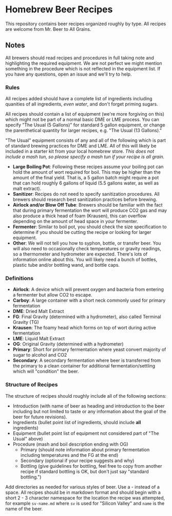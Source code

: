 # Homebrew Beer Recipes

This repository contains beer recipes organized roughly by type.  All recipes are welcome from Mr. Beer to All Grains.

## Notes

All brewers should read recipes and procedures in full taking note and highlighting the required equipment.  We are not perfect we might mention something in the procedure which is not reflected in the equipment list.  If you have any questions, open an issue and we'll try to help.

### Rules

All recipes added should have a complete list of ingredients including quanities of all ingredients, *even water*, and don't forget priming sugars.

All recipes should contain a list of equipment (we're more forgiving on this) which might not be part of a normal basic DME or LME process.  You can specify "The Usual (5 Gallons)" for standard 5 gallon equipment, or change the parenthetical quantity for larger recipes, e.g. "The Usual (13 Gallons)."

"The Usual" equipment consists of any and all of the following which is part of standard brewing practices for DME and LME.  All of this will likely be included in a starter kit from your local homebrew store.  *This does not include a mash tun, so please specify a mash tun if your recipe is all grain.*

- **Large Boiling Pot**:  Following these recipes assume your boiling pot can hold the amount of wort required for boil.  This may be higher than the amount of the final yield.  That is, a 5 gallon batch might require a pot that can hold roughly 6 gallons of liquid (5.5 gallons water, as well as malt extract).
- **Sanitizer**: Recipes do not need to specify sanitization procedures.  All brewers should research best sanitization practices before brewing.
- **Airlock and/or Blow Off Tube**:  Brewers should be familiar with the fact that during primary fermentation the wort will produce CO2 gas and may also produce a thick head of foam (Krausen), this can overflow depending on the amount of head space in your fermenter.
- **Fermenter**:  Similar to boil pot, you should check the size specification to determine if you should be cutting the recipe or looking for larger equipment.
- **Other**: We will not tell you how to syphon, bottle, or transfer beer.  You will also need to occasionally check temperatures or gravity readings, so a thermometer and hydrometer are expected.  There's lots of information online about this.  You will likely need a bunch of bottles, plastic tube and/or bottling wand, and bottle caps.

### Definitions

- **Airlock**: A device which will prevent oxygen and bacteria from entering a fermenter but allow CO2 to escape.
- **Carboy**: A large container with a short neck commonly used for primary fermentation
- **DME**: Dried Malt Extract
- **FG**: Final Gravity (determined with a hydrometer), also called Terminal Gravity (TG)
- **Krausen**: The foamy head which forms on top of wort during active fermentation
- **LME**: Liquid Malt Extract
- **OG**: Original Gravity (determined with a hydrometer)
- **Primary**: Short for primary fermentation where yeast convert majority of sugar to alcohol and CO2
- **Secondary**: A secondary fermentation where beer is transferred from the primary to a clean container for additional fermentation/settling which will "condition" the beer.

### Structure of Recipes

The structure of recipes should roughly include all of the following sections:

- Introduction (with name of beer as heading and introduction to the beer including but not limited to taste or any information about the goal of the beer for future revisions).
- Ingredients (bullet point list of ingredients, should include **all** ingredients)
- Equipment (bullet point list of equipment not considered part of "The Usual" above)
- Procedure (mash and boil description ending with OG)
  - Primary (should note information about primary fermentation including temperatures and the FG at the end)
  - Secondary (optional if your recipe suggests and why)
  - Bottling (give guidelines for bottling, feel free to copy from another recipe if standard bottling is OK, but don't just say "standard bottling.")

Add directories as needed for various styles of beer.  Use a - instead of a space.  All recipes should be in markdown format and should begin with a short 2 - 3 character namespace for the location the recipe was attempted, for example `sv-name.md` where `sv` is used for "Silicon Valley" and `name` is the name of the beer.
